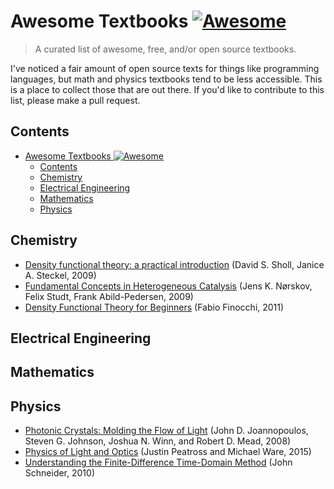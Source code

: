 # Awesome Textbooks [![Awesome](https://awesome.re/badge.svg)](https://awesome.re)

> A curated list of awesome, free, and/or open source textbooks.

I've noticed a fair amount of open source texts for things like programming languages, but math and physics textbooks tend to be less accessible. This is a place to collect those that are out there. If you'd like to contribute to this list, please make a pull request.

## Contents

<!-- toc -->

- [Awesome Textbooks ![Awesome](https://awesome.re)](#awesome-textbooks-)
  - [Contents](#contents)
  - [Chemistry](#chemistry)
  - [Electrical Engineering](#electrical-engineering)
  - [Mathematics](#mathematics)
  - [Physics](#physics)

<!-- tocstop -->

## Chemistry

- [Density functional theory: a practical introduction](http://www.nanoer.net/d/img/Density%20functional%20theory-a%20practical%20introduction411565.pdf) (David S. Sholl, Janice A. Steckel, 2009)
- [Fundamental Concepts in Heterogeneous Catalysis](http://www.nanoer.net/d/img/fundamental%20concepts%20in%20heterogeneous%20catalysis-Jens_K._Nrskov,_Felix_Studt,_Frank_Abild-Pederse.pdf) (Jens K. Nørskov, Felix Studt, Frank Abild-Pedersen, 2009)
- [Density Functional Theory for Beginners](http://www.attaccalite.com/wp-content/uploads/2017/04/pdf_DFT4beginners.pdf) (Fabio Finocchi, 2011)

## Electrical Engineering

## Mathematics

## Physics

- [Photonic Crystals: Molding the Flow of Light](http://ab-initio.mit.edu/book/) (John D. Joannopoulos, Steven G. Johnson, Joshua N. Winn, and Robert D. Mead, 2008)
- [Physics of Light and Optics](https://optics.byu.edu/textbook) (Justin Peatross and Michael Ware, 2015)
- [Understanding the Finite-Difference Time-Domain Method](https://eecs.wsu.edu/~schneidj/ufdtd/) (John Schneider, 2010)
